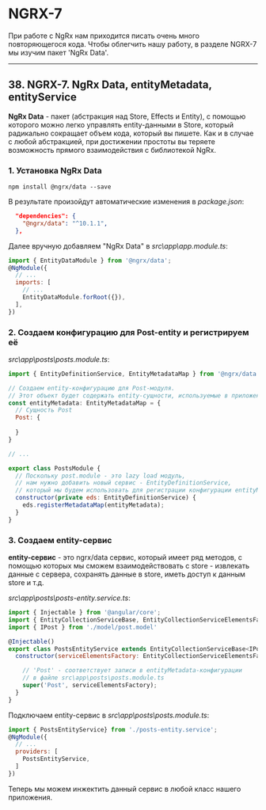 # NGRX-7

При работе с NgRx нам приходится писать очень много повторяющегося кода. Чтобы облегчить нашу работу, в разделе NGRX-7 мы изучим пакет 'NgRx Data'.

---

## 38. NGRX-7. NgRx Data, entityMetadata, entityService

**NgRx Data** - пакет (абстракция над Store, Effects и Entity), с помощью которого можно легко управлять entity-данными в Store, который радикально сокращает объем кода, который вы пишете. Как и в случае с любой абстракцией, при достижении простоты вы теряете возможность прямого взаимодействия с библиотекой NgRx.

### 1. Установка NgRx Data

`npm install @ngrx/data --save`   
 
В результате произойдут автоматические изменения в *package.json*:
```json
  "dependencies": {
    "@ngrx/data": "^10.1.1",
  },
```

Далее вручную добавляем "NgRx Data" в *src\app\app.module.ts*:
```js
import { EntityDataModule } from '@ngrx/data';
@NgModule({
  // ...
  imports: [
    // ...
    EntityDataModule.forRoot({}),
  ],
})
```

### 2. Создаем конфигурацию для Post-entity и регистрируем её

*src\app\posts\posts.module.ts*:
```js
import { EntityDefinitionService, EntityMetadataMap } from '@ngrx/data';

// Создаем entity-конфигурацию для Post-модуля.
// Этот объект будет содержать entity-сущности, используемые в приложении
const entityMetadata: EntityMetadataMap = {
  // Сущность Post
  Post: {
    
  }
}

// ...

export class PostsModule {
  // Поскольку post.module - это lazy load модуль, 
  // нам нужно добавить новый сервис - EntityDefinitionService, 
  // который мы будем использовать для регистрации конфигурации entityMetadata 
  constructor(private eds: EntityDefinitionService) {
    eds.registerMetadataMap(entityMetadata);
  }
}
```

### 3. Создаем entity-сервис

**entity-сервис** - это ngrx/data сервис, который имеет ряд методов, с помощью которых мы сможем взаимодействовать с store - извлекать данные с сервера, сохранять данные в store, иметь доступ к данным store и т.д.

*src\app\posts\posts-entity.service.ts*:
```js
import { Injectable } from '@angular/core';
import { EntityCollectionServiceBase, EntityCollectionServiceElementsFactory } from '@ngrx/data';
import { IPost } from './model/post.model'

@Injectable()
export class PostsEntityService extends EntityCollectionServiceBase<IPost> {
  constructor(serviceElementsFactory: EntityCollectionServiceElementsFactory) {

    // 'Post' - соответствует записи в entityMetadata-конфигурации
    // в файле src\app\posts\posts.module.ts
    super('Post', serviceElementsFactory);
  }
}
```

Подключаем entity-сервис в *src\app\posts\posts.module.ts*:
```js
import { PostsEntityService} from './posts-entity.service';
@NgModule({
  // ...
  providers: [
    PostsEntityService,
  ]
})
```

Теперь мы можем инжектить данный сервис в любой класс нашего приложения.